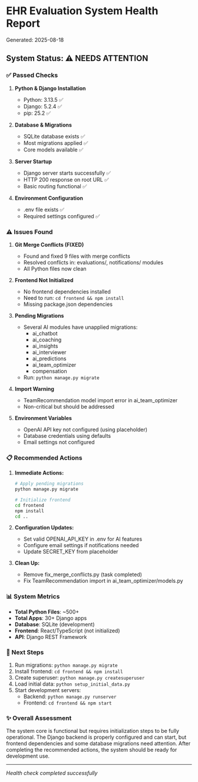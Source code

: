 # EHR Evaluation System Health Report
Generated: 2025-08-18

## System Status: ⚠️ NEEDS ATTENTION

### ✅ Passed Checks

1. **Python & Django Installation**
   - Python: 3.13.5 ✅
   - Django: 5.2.4 ✅
   - pip: 25.2 ✅

2. **Database & Migrations**
   - SQLite database exists ✅
   - Most migrations applied ✅
   - Core models available ✅

3. **Server Startup**
   - Django server starts successfully ✅
   - HTTP 200 response on root URL ✅
   - Basic routing functional ✅

4. **Environment Configuration**
   - .env file exists ✅
   - Required settings configured ✅

### ⚠️ Issues Found

1. **Git Merge Conflicts (FIXED)**
   - Found and fixed 9 files with merge conflicts
   - Resolved conflicts in: evaluations/, notifications/ modules
   - All Python files now clean

2. **Frontend Not Initialized**
   - No frontend dependencies installed
   - Need to run: `cd frontend && npm install`
   - Missing package.json dependencies

3. **Pending Migrations**
   - Several AI modules have unapplied migrations:
     - ai_chatbot
     - ai_coaching
     - ai_insights
     - ai_interviewer
     - ai_predictions
     - ai_team_optimizer
     - compensation
   - Run: `python manage.py migrate`

4. **Import Warning**
   - TeamRecommendation model import error in ai_team_optimizer
   - Non-critical but should be addressed

5. **Environment Variables**
   - OpenAI API key not configured (using placeholder)
   - Database credentials using defaults
   - Email settings not configured

### 📋 Recommended Actions

1. **Immediate Actions:**
   ```bash
   # Apply pending migrations
   python manage.py migrate
   
   # Initialize frontend
   cd frontend
   npm install
   cd ..
   ```

2. **Configuration Updates:**
   - Set valid OPENAI_API_KEY in .env for AI features
   - Configure email settings if notifications needed
   - Update SECRET_KEY from placeholder

3. **Clean Up:**
   - Remove fix_merge_conflicts.py (task completed)
   - Fix TeamRecommendation import in ai_team_optimizer/models.py

### 📊 System Metrics

- **Total Python Files**: ~500+
- **Total Apps**: 30+ Django apps
- **Database**: SQLite (development)
- **Frontend**: React/TypeScript (not initialized)
- **API**: Django REST Framework

### 🔄 Next Steps

1. Run migrations: `python manage.py migrate`
2. Install frontend: `cd frontend && npm install`
3. Create superuser: `python manage.py createsuperuser`
4. Load initial data: `python setup_initial_data.py`
5. Start development servers:
   - Backend: `python manage.py runserver`
   - Frontend: `cd frontend && npm start`

### ✨ Overall Assessment

The system core is functional but requires initialization steps to be fully operational. The Django backend is properly configured and can start, but frontend dependencies and some database migrations need attention. After completing the recommended actions, the system should be ready for development use.

---
*Health check completed successfully*